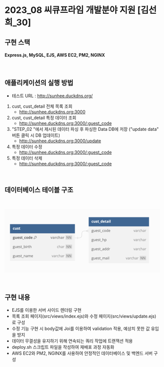 # 2023_08 씨큐프라임 개발분야 지원 [김선희_30]

## 구현 스택

#### Express.js, MySQL, EJS, AWS EC2, PM2, NGINX

 <br/>

## 애플리케이션의 실행 방법

- 테스트 URL : http://sunhee.duckdns.org/

1. cust, cust_detail 전체 목록 조회
   - http://sunhee.duckdns.org:3000
2. cust, cust_detail 특정 데이터 조회
   - http://sunhee.duckdns.org:3000/:guest_code
3. "STEP_02 "에서 제시된 데이터 파싱 후 파싱한 Data DB에 저장 ("update data" 버튼 클릭 시 DB 업데이트)
   - http://sunhee.duckdns.org:3000/update
4. 특정 데이터 수정
   - http://sunhee.duckdns.org:3000/:guest_code
5. 특정 데이터 삭제
   - http://sunhee.duckdns.org:3000/:guest_code
  
<br/>

## 데이터베이스 테이블 구조
 <br/>

![Alt text](image.png)

<br/>

## 구현 내용

- EJS를 이용한 서버 사이드 렌더링 구현
- 목록 조회 페이지(src/views/index.ejs)와 수정 페이지(src/views/update.ejs)로 구성
- 수정 기능 구현 시 body값에 Joi를 이용하여 validation 적용, 예상치 못한 값 유입을 방지
- 데이터 무결성을 유지하기 위해 연속되는 쿼리 작업에 트랜잭션 적용
- deploy.sh 스크립트 파일을 작성하여 재배포 과정 자동화
- AWS EC2와 PM2, NGINX를 사용하여 안정적인 데이터베이스 및 백엔드 서버 구성
